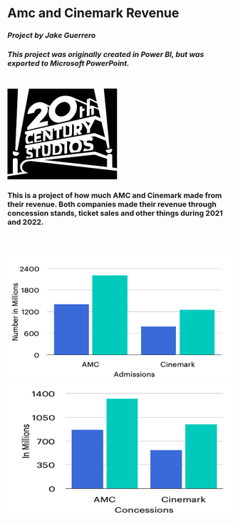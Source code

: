 # Amc and Cinemark Revenue

### *Project by Jake Guerrero*

### *This project was originally created in Power BI, but was exported to Microsoft PowerPoint.*
<br/>

![AMC vs Cinemark](20th-CF.png)

### This is a project of how much AMC and Cinemark made from their revenue. Both companies made their revenue through concession stands, ticket sales and other things during 2021 and 2022.

<br/>
<br/>

<img src="Admissions.png"  width="560" height="300">




<img src="Concessions.png"  width="560" height="300">
